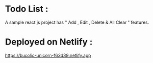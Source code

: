 # Todo List : 
A sample react js project has " Add , Edit , Delete & All Clear " features.
# Deployed on Netlify : 
https://bucolic-unicorn-f63d39.netlify.app
